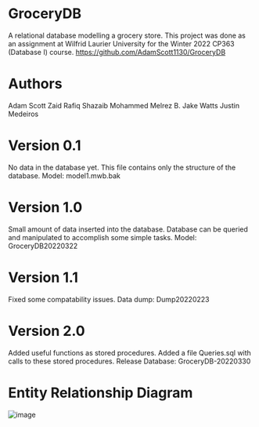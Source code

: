 # GroceryDB

A relational database modelling a grocery store. 
This project was done as an assignment at Wilfrid Laurier University for the Winter 2022 CP363 (Database I) course.
https://github.com/AdamScott1130/GroceryDB

# Authors

Adam Scott
Zaid Rafiq
Shazaib Mohammed
Melrez B.
Jake Watts
Justin Medeiros

# Version 0.1

No data in the database yet. This file contains only the structure of the database.
Model: model1.mwb.bak

# Version 1.0

Small amount of data inserted into the database.
Database can be queried and manipulated to accomplish some simple tasks.
Model: GroceryDB20220322

# Version 1.1
Fixed some compatability issues.
Data dump: Dump20220223

# Version 2.0 
Added useful functions as stored procedures.
Added a file Queries.sql with calls to these stored procedures.
Release Database: GroceryDB-20220330

# Entity Relationship Diagram

![image](https://user-images.githubusercontent.com/101595410/160972214-c7cd76d2-701a-4124-a731-b9ece4c931fb.png)

